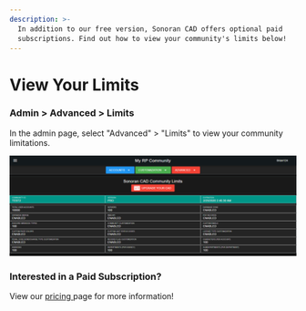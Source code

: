 ```yaml
---
description: >-
  In addition to our free version, Sonoran CAD offers optional paid
  subscriptions. Find out how to view your community's limits below!
---
```


# View Your Limits

### Admin > Advanced > Limits

In the admin page, select "Advanced" > "Limits" to view your community limitations.

![Sonoran CAD's limits section](../../.gitbook/assets/limits.PNG)

### Interested in a Paid Subscription?

View our [pricing ](https://app.sonorancad.com/#/pricing)page for more information!
